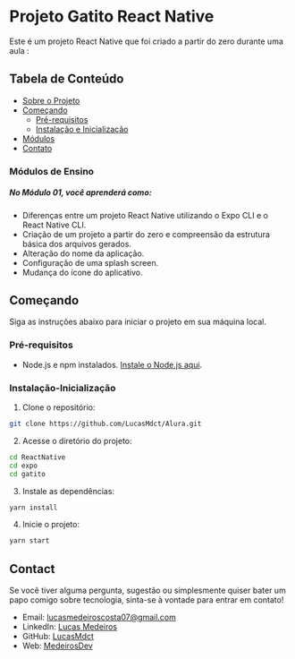 # Projeto Gatito React Native

Este é um projeto React Native que foi criado a partir do zero durante uma aula :

## Tabela de Conteúdo
- [Sobre o Projeto](#sobre-o-projeto)
- [Começando](#começando)
  - [Pré-requisitos](#pré-requisitos)
  - [Instalação e Inicialização](#instalação-inicialização)
- [Módulos](#módulos)
- [Contato](#contato)

### Módulos de Ensino

<h5>No Módulo 01, você aprenderá como:</h5>

- Diferenças entre um projeto React Native utilizando o Expo CLI e o React Native CLI.
- Criação de um projeto a partir do zero e compreensão da estrutura básica dos arquivos gerados.
- Alteração do nome da aplicação.
- Configuração de uma splash screen.
- Mudança do ícone do aplicativo.

## Começando

Siga as instruções abaixo para iniciar o projeto em sua máquina local.

### Pré-requisitos

- Node.js e npm instalados. [Instale o Node.js aqui](https://nodejs.org/).

### Instalação-Inicialização

1. Clone o repositório:

```bash
git clone https://github.com/LucasMdct/Alura.git
```
2. Acesse o diretório do projeto:

```bash
cd ReactNative
cd expo
cd gatito
```

3. Instale as dependências:

```bash
yarn install
```

4. Inicie o projeto:

```bash
yarn start
```


## Contact

Se você tiver alguma pergunta, sugestão ou simplesmente quiser bater um papo comigo sobre tecnologia, sinta-se à vontade para entrar em contato!

- Email: lucasmedeiroscosta07@gmail.com
- LinkedIn: [Lucas Medeiros](https://www.linkedin.com/in/medeirosdev)
- GitHub: [LucasMdct](https://github.com/lucasmdct)
- Web: [MedeirosDev](https://medeirosdev.cloud)

